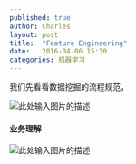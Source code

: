 ```yaml
---
published: true
author: Charles
layout: post
title:  "Feature Engineering"
date:   2016-04-06 15:30
categories: 机器学习
---
```


我们先看看数据挖掘的流程规范，

![此处输入图片的描述][1]

#### 业务理解
![此处输入图片的描述][2]

  


  [1]: http://7xjbdi.com1.z0.glb.clouddn.com/crisp.png?imageView2/2/w/400
  [2]: http://7xjbdi.com1.z0.glb.clouddn.com/%E4%B8%9A%E5%8A%A1%E7%90%86%E8%A7%A3.png